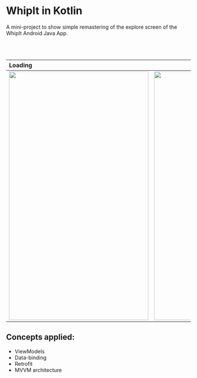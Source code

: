 # WhipIt in Kotlin
A mini-project to show simple remastering of the explore screen of the WhipIt Android Java App.

<br/>
<br/>

| Loading | With Content |
| :--  | ---: |
| <img src="https://github.com/AfricanBongo/WhipIt_in_Kotlin/blob/master/loading_screenshot.jpg" width="380" height="680" /> | <img src="https://github.com/AfricanBongo/WhipIt_in_Kotlin/blob/master/all_cuisine_screenshot.jpg" width="380" height="680" /> |

## Concepts applied:
- ViewModels
- Data-binding
- Retrofit
- MVVM architecture

